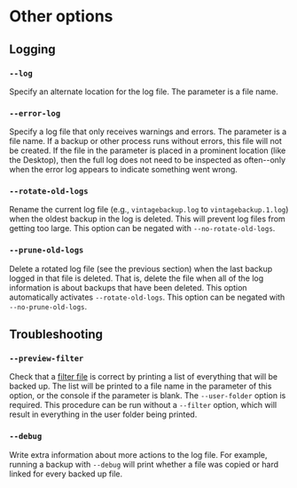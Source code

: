 # Other options

## Logging

### `--log`

Specify an alternate location for the log file.
The parameter is a file name.

### `--error-log`

Specify a log file that only receives warnings and errors.
The parameter is a file name.
If a backup or other process runs without errors, this file will not be created.
If the file in the parameter is placed in a prominent location (like the Desktop), then the full log does not need to be inspected as often--only when the error log appears to indicate something went wrong.

### `--rotate-old-logs`

Rename the current log file (e.g., `vintagebackup.log` to `vintagebackup.1.log`) when the oldest backup in the log is deleted.
This will prevent log files from getting too large.
This option can be negated with `--no-rotate-old-logs`.

### `--prune-old-logs`

Delete a rotated log file (see the previous section) when the last backup logged in that file is deleted.
That is, delete the file when all of the log information is about backups that have been deleted.
This option automatically activates `--rotate-old-logs`.
This option can be negated with `--no-prune-old-logs`.


## Troubleshooting

### `--preview-filter`

Check that a [filter file](filter_files.md) is correct by printing a list of everything that will be backed up.
The list will be printed to a file name in the parameter of this option, or the console if the parameter is blank.
The `--user-folder` option is required. This procedure can be run without a `--filter` option, which will result in everything in the user folder being printed.

### `--debug`

Write extra information about more actions to the log file.
For example, running a backup with `--debug` will print whether a file was copied or hard linked for every backed up file.
